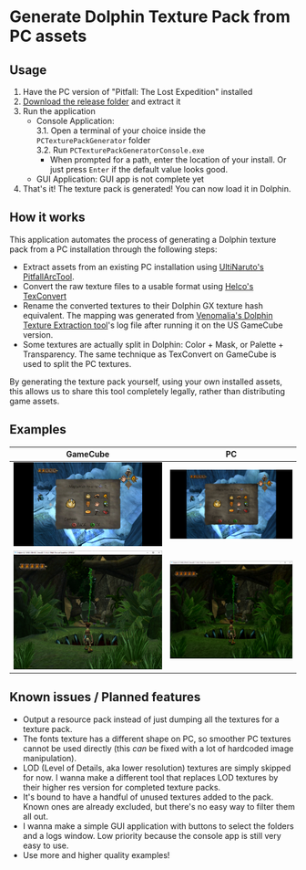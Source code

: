 # Generate Dolphin Texture Pack from PC assets

## Usage

1. Have the PC version of "Pitfall: The Lost Expedition" installed
2. [Download the release folder](https://minhaskamal.github.io/DownGit/#/home?url=https://github.com/Avasam/ptle-tools/tree/main/Texture%20packs/Dolphin%20PC%20texture%20pack%20generator/Console%20Generator/bin/Release/net7.0&fileName=PCTexturePackGenerator&rootDirectory=PCTexturePackGenerator) and extract it
3. Run the application
   - Console Application:
     \
     3.1. Open a terminal of your choice inside the `PCTexturePackGenerator` folder\
     3.2. Run `PCTexturePackGeneratorConsole.exe`
     - When prompted for a path, enter the location of your install. Or just press `Enter` if the default value looks good.
   - GUI Application: GUI app is not complete yet
4. That's it! The texture pack is generated! You can now load it in Dolphin.

## How it works

This application automates the process of generating a Dolphin texture pack from a PC installation through the following steps:

- Extract assets from an existing PC installation using [UltiNaruto's PitfallArcTool](https://github.com/UltiNaruto/PitfallARCTool).
- Convert the raw texture files to a usable format using [Helco's TexConvert](https://github.com/Helco/Pitfall)
- Rename the converted textures to their Dolphin GX texture hash equivalent. The mapping was generated from [Venomalia's Dolphin Texture Extraction tool](https://github.com/Venomalia/DolphinTextureExtraction-tool)'s log file after running it on the US GameCube version.
- Some textures are actually split in Dolphin: Color + Mask, or Palette + Transparency. The same technique as TexConvert on GameCube is used to split the PC textures.

By generating the texture pack yourself, using your own installed assets, this allows us to share this tool completely legally, rather than distributing game assets.

## Examples

|                 GameCube                 |                   PC                   |
| :--------------------------------------: | :------------------------------------: |
|  ![Items_NGC](./examples/Items_NGC.png)  |  ![Items_PC](./examples/Items_PC.png)  |
| ![Jungle_NGC](./examples/Jungle_NGC.png) | ![Jungle_PC](./examples/Jungle_PC.png) |

## Known issues / Planned features

- Output a resource pack instead of just dumping all the textures for a texture pack.
- The fonts texture has a different shape on PC, so smoother PC textures cannot be used directly (this _can_ be fixed with a lot of hardcoded image manipulation).
- LOD (Level of Details, aka lower resolution) textures are simply skipped for now. I wanna make a different tool that replaces LOD textures by their higher res version for completed texture packs.
- It's bound to have a handful of unused textures added to the pack. Known ones are already excluded, but there's no easy way to filter them all out.
- I wanna make a simple GUI application with buttons to select the folders and a logs window. Low priority because the console app is still very easy to use.
- Use more and higher quality examples!
